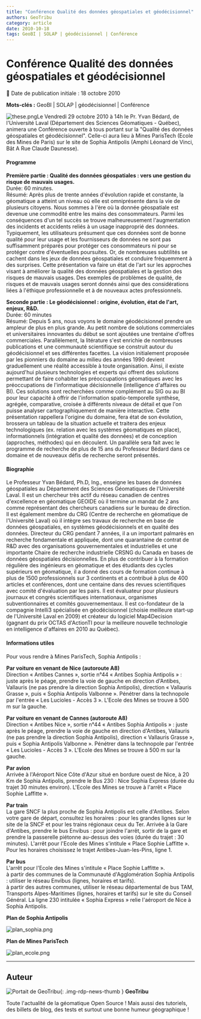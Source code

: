 ```yaml
---
title: "Conférence Qualité des données géospatiales et géodécisionnel"
authors: GeoTribu
category: article
date: 2010-10-18
tags: GeoBI | SOLAP | géodécisionnel | Conférence
---
```


# Conférence Qualité des données géospatiales et géodécisionnel

:calendar: Date de publication initiale : 18 octobre 2010

**Mots-clés :** GeoBI | SOLAP | géodécisionnel | Conférence

![these.png](https://cdn.geotribu.fr/img/logos-icones/divers/these.png)Le Vendredi 29 octobre 2010 à 14h le Pr. Yvan Bédard, de l'Université Laval (Département des Sciences Géomatiques - Québec), animera une Conférence ouverte à tous portant sur la "Qualité des données géospatiales et géodécisionnel". Celle-ci aura lieu à Mines ParisTech (Ecole des Mines de Paris) sur le site de Sophia Antipolis (Amphi Léonard de Vinci, Bât A Rue Claude Daunesse).

#### Programme

**Première partie : Qualité des données géospatiales : vers une gestion du risque de mauvais usages.**  
Durée: 60 minutes.  
Résumé: Après plus de trente années d'évolution rapide et constante, la géomatique a atteint un niveau où elle est omniprésente dans la vie de plusieurs citoyens. Nous sommes à l'ère où la donnée géospatiale est devenue une commodité entre les mains des consommateurs. Parmi les conséquences d'un tel succès se trouve malheureusement l'augmentation des incidents et accidents reliés à un usage inapproprié des données. Typiquement, les utilisateurs présument que ces données sont de bonne qualité pour leur usage et les fournisseurs de données ne sont pas suffisamment préparés pour protéger ces consommateurs ni pour se protéger contre d'éventuelles poursuites. Or, de nombreuses subtilités se cachent dans les jeux de données géospatiales et conduire fréquemment à des surprises. Cette présentation va faire un état de l'art sur les approches visant à améliorer la qualité des données géospatiales et la gestion des risques de mauvais usages. Des exemples de problèmes de qualité, de risques et de mauvais usages seront donnés ainsi que des considérations liées à l'éthique professionnelle et à de nouveaux actes professionnels.

**Seconde partie : Le géodécisionnel : origine, évolution, état de l'art, enjeux, R&D.**  
Durée: 60 minutes  
Résumé: Depuis 5 ans, nous voyons le domaine géodécisionnel prendre un ampleur de plus en plus grande. Au petit nombre de solutions commerciales et universitaires innovantes du début se sont ajoutées une trentaine d'offres commerciales. Parallèlement, la litérature s'est enrichie de nombreuses publications et une communauté scientifique se construit autour du géodécisionnel et ses différentes facettes. La vision initialement proposée par les pionniers du domaine au milieu des années 1990 devient graduellement une réalité accessible à toute organisation. Ainsi, il existe aujourd'hui plusieurs technologies et experts qui offrent des solutions permettant de faire cohabiter les préoccupations géomatiques avec les préoccupations de l'informatique décisionnelle (intelligence d'affaires ou BI). Ces solutions sont recherchées comme complément au SIG ou au BI pour leur capacité à offrir de l'information spatio-temporelle synthèse, agrégée, comparative, croisée à différents niveaux de détail et que l'on puisse analyser cartographiquement de manière interactive. Cette présentation rappellera l'origine du domaine, fera état de son évolution, brossera un tableau de la situation actuelle et traitera des enjeux technologiques (ex. relation avec les systèmes géomatiques en place), informationnels (intégration et qualité des données) et de conception (approches, méthodes) qui en découlent. Un parallèle sera fait avec le programme de recherche de plus de 15 ans du Professeur Bédard dans ce domaine et de nouveaux défis de recherche seront présentés.

#### Biographie

Le Professeur Yvan Bédard, Ph.D, Ing., enseigne les bases de données géospatiales au Département des Sciences Géomatiques de l'Université Laval. Il est un chercheur très actif du réseau canadien de centres d'excellence en géomatique GEOIDE où il termine un mandat de 2 ans comme représentant des chercheurs canadiens sur le bureau de direction. Il est également membre du CRG (Centre de recherche en géomatique de l'Université Laval) où il intègre ses travaux de recherche en base de données géospatiales, en systèmes géodécisionnels et en qualité des données. Directeur du CRG pendant 7 années, il a un important palmarès en recherche fondamentale et appliquée, dont une quarantaine de contrat de R&D avec des organisations gouvernementales et industrielles et une importante Chaire de recherche industrielle CRSNG du Canada en bases de données géospatiales décisionnelles. En plus de contribuer à la formation régulière des ingénieurs en géomatique et des étudiants des cycles supérieurs en géomatique, il a donné des cours de formation continue à plus de 1500 professionnels sur 3 continents et a contribué à plus de 400 articles et conférences, dont une centaine dans des revues scientifiques avec comité d'évaluation par les pairs. Il est évaluateur pour plusieurs journaux et congrès scientifiques internationaux, organismes subventionnaires et comités gouvernementaux. Il est co-fondateur de la compagnie Intelli3 spécialisée en géodécisionnel (choisie meilleure start-up de l'Université Laval en 2009) et créateur du logiciel Map4Decision (gagnant du prix OCTAS d'ActionTI pour la meilleure nouvelle technologie en intelligence d'affaires en 2010 au Québec).

#### Informations utiles

Pour vous rendre à Mines ParisTech, Sophia Antipolis :

**Par voiture en venant de Nice (autoroute A8)**  
Direction « Antibes Cannes », sortie n°44 « Antibes Sophia Antipolis » : juste après le péage, prendre la voie de gauche en direction d'Antibes, Vallauris (ne pas prendre la direction Sophia Antipolis), direction « Vallauris Grasse », puis « Sophia Antipolis Valbonne ». Pénétrer dans la technopole par l'entrée « Les Lucioles - Accès 3 ». L'Ecole des Mines se trouve à 500 m sur la gauche.

**Par voiture en venant de Cannes (autoroute A8)**  
Direction « Antibes Nice », sortie n°44 « Antibes Sophia Antipolis » : juste après le péage, prendre la voie de gauche en direction d'Antibes, Vallauris (ne pas prendre la direction Sophia Antipolis), direction « Vallauris Grasse », puis « Sophia Antipolis Valbonne ». Pénétrer dans la technopole par l'entrée « Les Lucioles - Accès 3 ». L'Ecole des Mines se trouve à 500 m sur la gauche.

**Par avion**  
Arrivée à l'Aéroport Nice Côte d'Azur situé en bordure ouest de Nice, à 20 Km de Sophia Antipolis, prendre le Bus 230 : Nice Sophia Express (durée du trajet 30 minutes environ). L'Ecole des Mines se trouve à l'arrêt « Place Sophie Laffitte ».

**Par train**  
La gare SNCF la plus proche de Sophia Antipolis est celle d'Antibes. Selon votre gare de départ, consultez les horaires : pour les grandes lignes sur le site de la SNCF et pour les trains régionaux ceux du Ter. Arrivée à la Gare d'Antibes, prendre le bus Envibus : pour joindre l'arrêt, sortir de la gare et prendre la passerelle piétonne au-dessus des voies (durée du trajet : 30 minutes). L'arrêt pour l'Ecole des Mines s'intitule « Place Sophie Laffitte ». Pour les horaires choisissez le trajet Antibes-Juan-les-Pins, ligne 1.

**Par bus**  
L'arrêt pour l'Ecole des Mines s'intitule « Place Sophie Laffitte ».  
à partir des communes de la Communauté d'Agglomération Sophia Antipolis : utiliser le réseau Envibus (lignes, horaires et tarifs).  
à partir des autres communes, utiliser le réseau départemental de bus TAM, Transports Alpes-Maritimes (lignes, horaires et tarifs) sur le site du Conseil Général. La ligne 230 intitulée « Sophia Express » relie l'aéroport de Nice à Sophia Antipolis.

**Plan de Sophia Antipolis**

![plan_sophia.png](https://cdn.geotribu.fr/img/Blog/SOLAP/plan_sophia.png)

**Plan de Mines ParisTech**

![plan_ecole.png](https://cdn.geotribu.fr/img/Blog/SOLAP/plan_ecole.png)

----

## Auteur

![Portait de GeoTribu](https://cdn.geotribu.fr/img/internal/charte/geotribu_logo_64x64.png){: .img-rdp-news-thumb }
**GeoTribu**

Toute l'actualité de la géomatique Open Source ! Mais aussi des tutoriels, des billets de blog, des tests et surtout une bonne humeur géographique !
